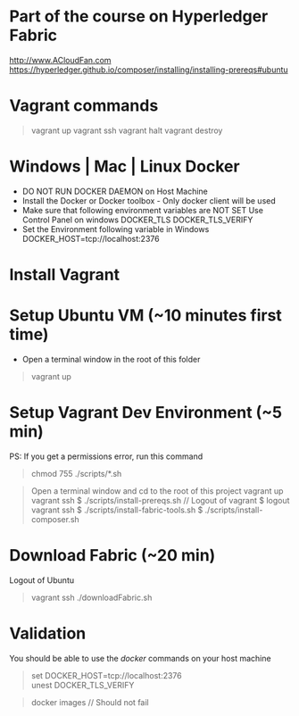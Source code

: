 # Part of the course on Hyperledger Fabric
http://www.ACloudFan.com
https://hyperledger.github.io/composer/installing/installing-prereqs#ubuntu

Vagrant commands
================
> vagrant up
> vagrant ssh
> vagrant halt
> vagrant destroy

Windows | Mac | Linux Docker
============================
+ DO NOT RUN DOCKER DAEMON on Host Machine
+ Install the Docker or Docker toolbox - Only docker client will be used
+ Make sure that following environment variables are NOT SET
  Use Control Panel on windows
  DOCKER_TLS
  DOCKER_TLS_VERIFY
+ Set the Environment following variable in Windows 
  DOCKER_HOST=tcp://localhost:2376

Install Vagrant
===============

Setup Ubuntu VM (~10 minutes first time)
========================================
+ Open a terminal window in the root of this folder
> vagrant up

Setup Vagrant Dev Environment (~5 min)
======================================
PS: If you get a permissions error, run this command
> chmod 755 ./scripts/*.sh

> Open a terminal window and cd to the root of this project
> vagrant up
> vagrant ssh
  $ ./scripts/install-prereqs.sh
// Logout of vagrant
  $ logout
> vagrant ssh
  $ ./scripts/install-fabric-tools.sh
  $ ./scripts/install-composer.sh
  

Download Fabric (~20 min)
=========================
Logout of Ubuntu
> vagrant ssh
> ./downloadFabric.sh

Validation
==========
You should be able to use the *docker* commands on your host machine
> set DOCKER_HOST=tcp://localhost:2376   
> unest DOCKER_TLS_VERIFY

> docker images    // Should not fail

